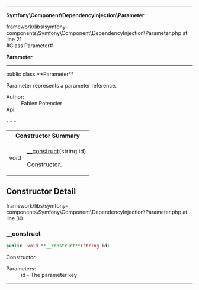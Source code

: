 - - -

**Symfony\Component\DependencyInjection\Parameter**
<div class="location">framework\libs\symfony-components\Symfony\Component\DependencyInjection\Parameter.php at line 21</div>
#Class Parameter#

**Parameter**


- - -

<p class="signature">public  class **Parameter**</p>

<div class="comment" id="overview_description"><p>Parameter represents a parameter reference.</p></div>

<dl>
<dt>Author:</dt>
<dd>Fabien Potencier <fabien@symfony.com></dd>
<dt>Api.</dt>
</dl>
- - -

<table id="summary_constructor">
<tr><th colspan="2">Constructor Summary</th></tr>
<tr>
<td class="type"> void</td>
<td class="description"><p class="name"><a href="#__construct">__construct</a>(string id)</p><p class="description">Constructor.</p></td>
</tr>
</table>

<h2 id="detail_method">Constructor Detail</h2>
<div class="location">framework\libs\symfony-components\Symfony\Component\DependencyInjection\Parameter.php at line 30</div>
<h3 id="__construct()">__construct</h3>

```php
public  void **__construct**(string id)
```
<div class="details">
<p>Constructor.</p><dl>
<dt>Parameters:</dt>
<dd>id - The parameter key</dd>
</dl>
</div>

- - -

